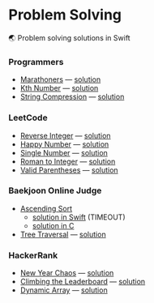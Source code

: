 # Problem Solving

🌏 Problem solving solutions in Swift

### Programmers

* [Marathoners][marathoners-problem] — [solution][marathoners-solution]
* [Kth Number][kth-number-problem] — [solution][kth-number-solution]
* [String Compression][string-compression-problem] — [solution][string-compression-solution]

### LeetCode

* [Reverse Integer][reverse-integer-problem] — [solution][reverse-integer-solution]
* [Happy Number][happy-number-problem] — [solution][happy-number-solution]
* [Single Number][single-number-problem] — [solution][single-number-solution]
* [Roman to Integer][roman-to-integer-problem] — [solution][roman-to-integer-solution]
* [Valid Parentheses][valid-parentheses-problem] — [solution][valid-parentheses-solution]

### Baekjoon Online Judge

* [Ascending Sort][ascending-sort-problem]
    * [solution in Swift][ascending-sort-solution-swift] (TIMEOUT)
    * [solution in C][ascending-sort-solution-c]
* [Tree Traversal][tree-traversal-problem] — [solution][tree-traversal-solution]

### HackerRank

* [New Year Chaos][new-year-chaos-problem] — [solution][new-year-chaos-solution]
* [Climbing the Leaderboard][climbing-the-leaderboard-problem] — [solution][climbing-the-leaderboard-solution]
* [Dynamic Array][dynamic-array-problem] — [solution][dynamic-array-solution]


[marathoners-problem]: https://programmers.co.kr/learn/courses/30/lessons/42576
[marathoners-solution]: https://github.com/seizze/problem-solving-swift/blob/master/Programmers/Programmers/Solutions/Marathoners.swift
[reverse-integer-problem]: https://leetcode.com/problems/reverse-integer/
[reverse-integer-solution]: https://github.com/seizze/problem-solving-swift/blob/master/reverse_integer/reverse_integer/Solution.swift
[kth-number-problem]: https://programmers.co.kr/learn/courses/30/lessons/42748?language=swift
[kth-number-solution]: https://github.com/seizze/problem-solving-swift/blob/master/Programmers/Programmers/Solutions/KthNumber.swift
[ascending-sort-problem]:https://www.acmicpc.net/problem/10989
[ascending-sort-solution-swift]: https://github.com/seizze/problem-solving-swift/blob/master/ascending_sort/ascending_sort/main.swift
[ascending-sort-solution-c]: https://github.com/seizze/problem-solving-swift/blob/master/ascending_sort_c/ascending_sort_c/main.c
[happy-number-problem]: https://leetcode.com/problems/happy-number/
[happy-number-solution]: https://github.com/seizze/problem-solving-swift/blob/master/happy_number/happy_number/main.swift
[single-number-problem]: https://leetcode.com/problems/single-number/
[single-number-solution]: https://github.com/seizze/problem-solving-swift/blob/master/single_number/single_number/main.swift
[tree-traversal-problem]: https://www.acmicpc.net/problem/1991
[tree-traversal-solution]: https://github.com/seizze/problem-solving-swift/blob/master/tree_traversal/tree_traversal/main.swift
[roman-to-integer-problem]: https://leetcode.com/problems/roman-to-integer/
[roman-to-integer-solution]: https://github.com/seizze/problem-solving-swift/blob/master/roman_to_integer/roman_to_integer/main.swift
[valid-parentheses-problem]: https://leetcode.com/problems/valid-parentheses/
[valid-parentheses-solution]: https://github.com/seizze/problem-solving-swift/blob/master/valid_parentheses/valid_parentheses/main.swift
[new-year-chaos-problem]: https://www.hackerrank.com/challenges/new-year-chaos/problem
[new-year-chaos-solution]: https://github.com/seizze/problem-solving-swift/blob/master/HackerRank/HackerRank/Solutions/NewYearChaos.swift
[climbing-the-leaderboard-problem]: https://www.hackerrank.com/challenges/climbing-the-leaderboard/problem
[climbing-the-leaderboard-solution]: https://github.com/seizze/problem-solving-swift/blob/master/HackerRank/HackerRank/Solutions/ClimbingTheLeaderboard.swift
[dynamic-array-problem]: https://www.hackerrank.com/challenges/dynamic-array/problem
[dynamic-array-solution]: https://github.com/seizze/problem-solving-swift/blob/master/HackerRank/HackerRank/Solutions/DynamicArray.swift
[string-compression-problem]: https://programmers.co.kr/learn/courses/30/lessons/60057
[string-compression-solution]: https://github.com/seizze/problem-solving-swift/blob/master/Programmers/Programmers/Solutions/StringCompression.swift
